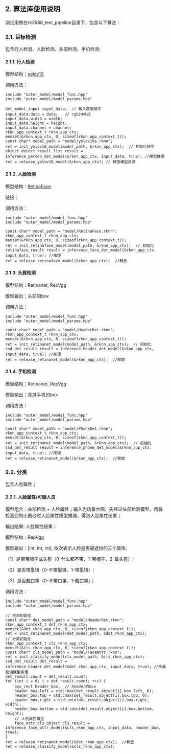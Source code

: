 ## 2. 算法库使用说明

测试用例在rk3588_test_pipeline目录下，包含以下算法：

### 2.1. 目标检测
包含行人检测、人脸检测、头部检测、手机检测;

#### 2.1.1. 行人检测
模型结构：[yolov10](https://github.com/THU-MIG/yolov10)


调用方法：
```
include "outer_model/model_func.hpp"
include "outer_model/model_params.hpp"

det_model_input input_data;  // 输入数据格式
input_data.data = data;   // rgb24格式
input_data.width = width;
input_data.height = height;
input_data.channel = channel;
rknn_app_context_t rknn_app_ctx;
memset(&rknn_app_ctx, 0, sizeof(rknn_app_context_t));
const char* model_path = "model/yolov10s.rknn";
ret = init_yolov10_model(model_path, &rknn_app_ctx);  // 初始化模型
object_detect_result_list result = inference_person_det_model(&rknn_app_ctx, input_data, true); //模型推理
ret = release_yolov10_model(&rknn_app_ctx); // 释放模型资源
```

#### 2.1.2. 人脸检测

模型结构：[RetinaFace](https://github.com/airockchip/rknn_model_zoo/tree/main/examples/RetinaFace)

链接：


调用方法：
```
include "outer_model/model_func.hpp"
include "outer_model/model_params.hpp"

const char* model_path = "model/RetinaFace.rknn";
rknn_app_context_t rknn_app_ctx;
memset(&rknn_app_ctx, 0, sizeof(rknn_app_context_t));
ret = init_retinaface_model(model_path, &rknn_app_ctx);  // 初始化
retinaface_result result = inference_face_det_model(&rknn_app_ctx, input_data, true); //推理
ret = release_retinaface_model(&rknn_app_ctx);  //释放
```

#### 2.1.3. 头肩检测

模型结构：Retinanet, RepVgg

模型输出：头部的box

调用方法：
```
include "outer_model/model_func.hpp"
include "outer_model/model_params.hpp"

const char* model_path = "model/HeaderDet.rknn";
rknn_app_context_t rknn_app_ctx;
memset(&rknn_app_ctx, 0, sizeof(rknn_app_context_t));
ret = init_retinanet_model(model_path, &rknn_app_ctx);  // 初始化
ssd_det_result result = inference_header_det_model(&rknn_app_ctx, input_data, true); //推理
ret = release_retinanet_model(&rknn_app_ctx);  //释放
```

#### 2.1.4. 手机检测

模型结构：Retinanet, RepVgg

模型输出：亮屏手机的box

调用方法：
```
include "outer_model/model_func.hpp"
include "outer_model/model_params.hpp"

const char* model_path = "model/PhoneDet.rknn";
rknn_app_context_t rknn_app_ctx;
memset(&rknn_app_ctx, 0, sizeof(rknn_app_context_t));
ret = init_retinanet_model(model_path, &rknn_app_ctx);  // 初始化
ssd_det_result result = inference_phone_det_model(&rknn_app_ctx, input_data, true); //推理
ret = release_retinanet_model(&rknn_app_ctx);  //释放
```


### 2.2. 分类
包含人脸属性；

#### 2.2.1. 人脸属性/可疑人员

模型组合：头部检测 + 人脸属性；输入为场景大图，先经过头部检测模型，再将检测到的小图经过人脸属性模型推理，得到人脸属性结果；

输出结果: 人脸属性结果；

模型结构：RepVgg

模型输出：[int, int, int], 依次表示人脸是否被遮挡的三个属性;

（1）是否带帽子或头盔（0-什么都不带、1-带帽子、2-戴头盔）;

（2）是否带墨镜（0-不带墨镜、1-带墨镜）;

（3）是否戴口罩（0-不带口罩、1-戴口罩）；


调用方法：
```
include "outer_model/model_func.hpp"
include "outer_model/model_params.hpp"

// 检测初始化
const char* det_model_path = "model/HeaderDet.rknn";
rknn_app_context_t det_rknn_app_ctx;
memset(&det_rknn_app_ctx, 0, sizeof(rknn_app_context_t));
ret = init_retinanet_model(det_model_path, &det_rknn_app_ctx);  
// 分类初始化
rknn_app_context_t cls_rknn_app_ctx;
memset(&cls_rknn_app_ctx, 0, sizeof(rknn_app_context_t));
const char* cls_model_path = "model/FaceAttr.rknn";
ret = init_classify_model(cls_model_path, &cls_rknn_app_ctx);
ssd_det_result det_result = inference_header_det_model(&det_rknn_app_ctx, input_data, true); //头肩检测模型推理
det_result.count = det_result.count;
for (int i = 0; i < det_result.count; ++i) {
    box_rect header_box;  // header的box
    header_box.left = std::max(det_result.object[i].box.left, 0);
    header_box.top = std::max(det_result.object[i].box.top, 0);
    header_box.right = std::min(det_result.object[i].box.right, width);
    header_box.bottom = std::min(det_result.object[i].box.bottom, height);
    // 人脸属性模型
    face_attr_cls_object cls_result = inference_face_attr_model(&cls_rknn_app_ctx, input_data, header_box, true);
}
ret = release_retinanet_model(&det_rknn_app_ctx);  //释放
ret = release_classify_model(&cls_rknn_app_ctx);
```
